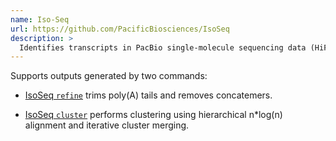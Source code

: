 ```yaml
---
name: Iso-Seq
url: https://github.com/PacificBiosciences/IsoSeq
description: >
  Identifies transcripts in PacBio single-molecule sequencing data (HiFi reads)
---
```


Supports outputs generated by two commands:

- [IsoSeq `refine`](https://github.com/PacificBiosciences/IsoSeq/blob/master/isoseq-clustering.md#step-3---refine) trims poly(A) tails and removes concatemers.

- [IsoSeq `cluster`](https://github.com/PacificBiosciences/IsoSeq/blob/master/isoseq-clustering.md#step-4---clustering) performs clustering using hierarchical n\*log(n) alignment and iterative cluster merging.
